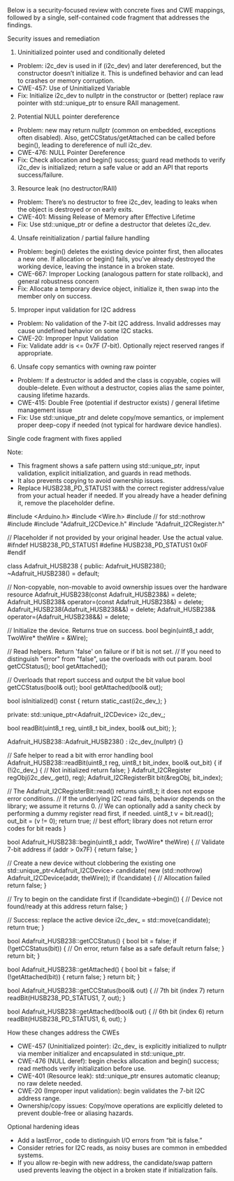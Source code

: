 Below is a security-focused review with concrete fixes and CWE mappings, followed by a single, self-contained code fragment that addresses the findings.

Security issues and remediation

1) Uninitialized pointer used and conditionally deleted
- Problem: i2c_dev is used in if (i2c_dev) and later dereferenced, but the constructor doesn’t initialize it. This is undefined behavior and can lead to crashes or memory corruption.
- CWE-457: Use of Uninitialized Variable
- Fix: Initialize i2c_dev to nullptr in the constructor or (better) replace raw pointer with std::unique_ptr to ensure RAII management.

2) Potential NULL pointer dereference
- Problem: new may return nullptr (common on embedded, exceptions often disabled). Also, getCCStatus/getAttached can be called before begin(), leading to dereference of null i2c_dev.
- CWE-476: NULL Pointer Dereference
- Fix: Check allocation and begin() success; guard read methods to verify i2c_dev is initialized; return a safe value or add an API that reports success/failure.

3) Resource leak (no destructor/RAII)
- Problem: There’s no destructor to free i2c_dev, leading to leaks when the object is destroyed or on early exits.
- CWE-401: Missing Release of Memory after Effective Lifetime
- Fix: Use std::unique_ptr or define a destructor that deletes i2c_dev.

4) Unsafe reinitialization / partial failure handling
- Problem: begin() deletes the existing device pointer first, then allocates a new one. If allocation or begin() fails, you’ve already destroyed the working device, leaving the instance in a broken state.
- CWE-667: Improper Locking (analogous pattern for state rollback), and general robustness concern
- Fix: Allocate a temporary device object, initialize it, then swap into the member only on success.

5) Improper input validation for I2C address
- Problem: No validation of the 7-bit I2C address. Invalid addresses may cause undefined behavior on some I2C stacks.
- CWE-20: Improper Input Validation
- Fix: Validate addr is <= 0x7F (7-bit). Optionally reject reserved ranges if appropriate.

6) Unsafe copy semantics with owning raw pointer
- Problem: If a destructor is added and the class is copyable, copies will double-delete. Even without a destructor, copies alias the same pointer, causing lifetime hazards.
- CWE-415: Double Free (potential if destructor exists) / general lifetime management issue
- Fix: Use std::unique_ptr and delete copy/move semantics, or implement proper deep-copy if needed (not typical for hardware device handles).

Single code fragment with fixes applied

Note:
- This fragment shows a safe pattern using std::unique_ptr, input validation, explicit initialization, and guards in read methods.
- It also prevents copying to avoid ownership issues.
- Replace HUSB238_PD_STATUS1 with the correct register address/value from your actual header if needed. If you already have a header defining it, remove the placeholder define.

#include <Arduino.h>
#include <Wire.h>
#include <new> // for std::nothrow
#include <memory>
#include "Adafruit_I2CDevice.h"
#include "Adafruit_I2CRegister.h"

// Placeholder if not provided by your original header. Use the actual value.
#ifndef HUSB238_PD_STATUS1
#define HUSB238_PD_STATUS1 0x0F
#endif

class Adafruit_HUSB238 {
public:
  Adafruit_HUSB238();
  ~Adafruit_HUSB238() = default;

  // Non-copyable, non-movable to avoid ownership issues over the hardware resource
  Adafruit_HUSB238(const Adafruit_HUSB238&) = delete;
  Adafruit_HUSB238& operator=(const Adafruit_HUSB238&) = delete;
  Adafruit_HUSB238(Adafruit_HUSB238&&) = delete;
  Adafruit_HUSB238& operator=(Adafruit_HUSB238&&) = delete;

  // Initialize the device. Returns true on success.
  bool begin(uint8_t addr, TwoWire* theWire = &Wire);

  // Read helpers. Return 'false' on failure or if bit is not set.
  // If you need to distinguish "error" from "false", use the overloads with out param.
  bool getCCStatus();
  bool getAttached();

  // Overloads that report success and output the bit value
  bool getCCStatus(bool& out);
  bool getAttached(bool& out);

  bool isInitialized() const { return static_cast<bool>(i2c_dev_); }

private:
  std::unique_ptr<Adafruit_I2CDevice> i2c_dev_;

  bool readBit(uint8_t reg, uint8_t bit_index, bool& out_bit);
};

Adafruit_HUSB238::Adafruit_HUSB238()
    : i2c_dev_(nullptr) {}

// Safe helper to read a bit with error handling
bool Adafruit_HUSB238::readBit(uint8_t reg, uint8_t bit_index, bool& out_bit) {
  if (!i2c_dev_) {
    // Not initialized
    return false;
  }
  Adafruit_I2CRegister regObj(i2c_dev_.get(), reg);
  Adafruit_I2CRegisterBit bit(&regObj, bit_index);

  // The Adafruit_I2CRegisterBit::read() returns uint8_t; it does not expose error conditions.
  // If the underlying I2C read fails, behavior depends on the library; we assume it returns 0.
  // We can optionally add a sanity check by performing a dummy register read first, if needed.
  uint8_t v = bit.read();
  out_bit = (v != 0);
  return true; // best effort; library does not return error codes for bit reads
}

bool Adafruit_HUSB238::begin(uint8_t addr, TwoWire* theWire) {
  // Validate 7-bit address
  if (addr > 0x7F) {
    return false;
  }

  // Create a new device without clobbering the existing one
  std::unique_ptr<Adafruit_I2CDevice> candidate(
      new (std::nothrow) Adafruit_I2CDevice(addr, theWire));
  if (!candidate) {
    // Allocation failed
    return false;
  }

  // Try to begin on the candidate first
  if (!candidate->begin()) {
    // Device not found/ready at this address
    return false;
  }

  // Success: replace the active device
  i2c_dev_ = std::move(candidate);
  return true;
}

bool Adafruit_HUSB238::getCCStatus() {
  bool bit = false;
  if (!getCCStatus(bit)) {
    // On error, return false as a safe default
    return false;
  }
  return bit;
}

bool Adafruit_HUSB238::getAttached() {
  bool bit = false;
  if (!getAttached(bit)) {
    return false;
  }
  return bit;
}

bool Adafruit_HUSB238::getCCStatus(bool& out) {
  // 7th bit (index 7)
  return readBit(HUSB238_PD_STATUS1, 7, out);
}

bool Adafruit_HUSB238::getAttached(bool& out) {
  // 6th bit (index 6)
  return readBit(HUSB238_PD_STATUS1, 6, out);
}

How these changes address the CWEs
- CWE-457 (Uninitialized pointer): i2c_dev_ is explicitly initialized to nullptr via member initializer and encapsulated in std::unique_ptr.
- CWE-476 (NULL deref): begin checks allocation and begin() success; read methods verify initialization before use.
- CWE-401 (Resource leak): std::unique_ptr ensures automatic cleanup; no raw delete needed.
- CWE-20 (Improper input validation): begin validates the 7-bit I2C address range.
- Ownership/copy issues: Copy/move operations are explicitly deleted to prevent double-free or aliasing hazards.

Optional hardening ideas
- Add a lastError_ code to distinguish I/O errors from “bit is false.”
- Consider retries for I2C reads, as noisy buses are common in embedded systems.
- If you allow re-begin with new address, the candidate/swap pattern used prevents leaving the object in a broken state if initialization fails.